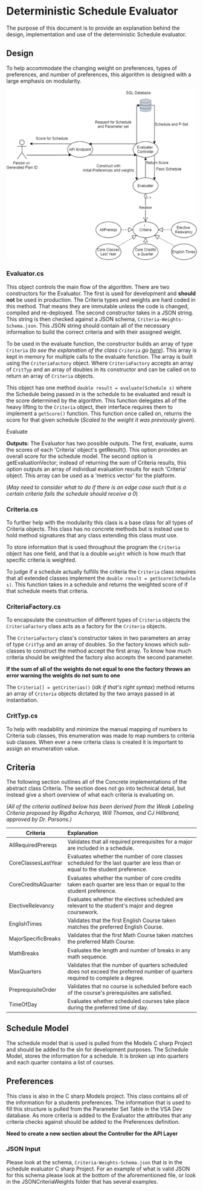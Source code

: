 # Deterministic Schedule Evaluator

The purpose of this document is to provide an explanation behind the design, implementation and use of the deterministic Schedule evaluator.

## Design

To help accommodate the changing weight on preferences, types of preferences, and number of preferences, this algorithm is designed with a large emphasis on modularity.

![](SchedulerEvaluator-V-1.png)

### Evaluator.cs 

This object controls the main flow of the algorithm. There are two constructors for the Evaluator. The first is used for development and __should not__ be used in  production. The Criteria types and weights are hard coded in this method. That means they are immutable unless the code is changed, compiled and re-deployed. The second constructor takes in a JSON string. This string is then checked against a JSON schema, `Criteria-Weights-Schema.json`. This JSON string should contain all of the necessary information to build the correct criteria and with their assigned weight.

To be used in the evaluate function, the constructor builds an array of type `Criteria` (_to see the explanation of the class `Criteria` go [here](#Criteria.cs)_). This array is kept in memory for multiple calls to the evaluate function. The array is built using the `CriteriaFactory` object. Where `CriteriaFactory` accepts an array of `CritTyp` and an array of doubles in its constructor and can be called on to return an array of `Criteria` objects. 

This object has one method `double result = evaluate(Schedule s)` where the Schedule being passed in is the schedule to be evaluated and result is the score determined by the algorithm. This function delegates all of the heavy lifting to the `Criteria` object, their interface requires them to implement a `getScore()` function.  This function once called on, returns the score for that given schedule (_Scaled to the weight it was previously given_). 

Evaluate 

__Outputs:__ The Evaluator has two possible outputs. The first, evaluate, sums the scores of each 'Criteria' object's getResult(). This option provides an overall score for the schedule model. The second option is getEvaluationVector; instead of returning the sum of Criteria results, this option outputs an array of individual evaluation results for each 'Criteria' object. This array can be used as a 'metrics vector' for the platform.

(_May need to consider what to do if there is an edge case such that is a certain criteria fails the schedule should receive a 0_) 

### Criteria.cs

To further help with the modularity this class is a base class for all types of Criteria objects. This class has no concrete methods but is instead use to hold method signatures that any class extending this class must use. 

To store information that is used throughout the program the `Criteria` object has one field, and that is a double `weight` which is how much that specific criteria is weighted.

To judge if a schedule actually fulfills the criteria the `Criteria` class requires that all extended classes implement the `double result = getScore(Schedule s)`. This function takes in a schedule and returns the weighted score of if that schedule meets that criteria. 

### CriteriaFactory.cs

To encapsulate the construction of different types of `Criteria` objects the `CriteriaFactory` class acts as a factory for the `Criteria` objects.

The `CriteriaFactory` class's constructor takes in two parameters an array of type `CritTyp` and an array of doubles. So the factory knows which sub-classes to construct the method accept the first array. To know how much criteria should be weighted the factory also accepts the second parameter. 

__If the sum of all of the weights do not equal to one the factory throws an error warning the weights do not sum to one__

The `Criteria[] = getCriterias()` (_idk if that's right syntax_) method returns an array of `Criteria` objects dictated by the two arrays passed in at instantiation. 

### CritTyp.cs

To help with readability and minimize the manual mapping of numbers to Criteria sub classes, this enumeration was made to map numbers to criteria sub classes. When ever a new criteria class is created it is important to assign an enumeration value. 



## Criteria

The following section outlines all of the Concrete implementations of the abstract class Criteria. The section does not go into technical detail, but instead give a short overview of what each criteria is evaluating on. 

_(All of the criteria outlined below has been derived from the Weak Labeling Criteria proposed by Rigdha Acharya, Will Thomas, and CJ Hillbrand, approved by Dr. Parsons.)_

| Criteria            | Explanation                                                  |
| ------------------- | :----------------------------------------------------------- |
| AllRequiredPrereqs  | Validates that all required prerequisites for a major are included in a schedule.|
| CoreClassesLastYear | Evaluates whether the number of core classes scheduled for the last quarter are less than or equal to the student preference. |
| CoreCreditsAQuarter | Evaluates whether the number of core credits taken each quarter are less than or equal to the student preference. |
| ElectiveRelevancy   | Evaluates whether the electives scheduled are relevant to the student's major and degree coursework. |
| EnglishTimes        | Validates that the first English Course taken matches the preferred English Course. |
| MajorSpecificBreaks | Validates that the first Math Course taken matches the preferred Math Course. |
| MathBreaks          | Evaluates the length and number of breaks in any math sequence. |
| MaxQuarters         | Validates that the number of quarters scheduled does not exceed the preferred number of quarters required to complete a degree. |
| PreprequisiteOrder  | Validates that no course is scheduled before each of the course's prerequisites are satisfied. |
| TimeOfDay           | Evaluates whether scheduled courses take place during the preferred time of day. |

## Schedule Model

The schedule model that is used is pulled from the Models C sharp Project and should be added to the sln for development purposes. The Schedule Model, stores the information for a schedule. It is broken up into quarters and each quarter contains a list of courses. 

## Preferences

This class is also in the C sharp Models project. This class contains all of the information for a students preferences. The information that is used to fill this structure is pulled from the Parameter Set Table in the VSA Dev database.  As more criteria is added to the Evaluator the attributes that any criteria checks against should be added to the Preferences definition. 

__Need to create a new section about the Controller for the API Layer__



### JSON Input

Please look at the schema, `Criteria-Weights-Schema.json` that is in the schedule evaluator C sharp Project. For an example of what is valid JSON for this schema please look at the bottom of the aforementioned file, or look in the JSONCriteriaWeights folder that has several examples.